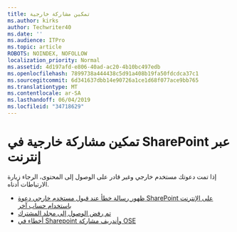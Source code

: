 ```yaml
---
title: تمكين مشاركة خارجية
ms.author: kirks
author: Techwriter40
ms.date: ''
ms.audience: ITPro
ms.topic: article
ROBOTS: NOINDEX, NOFOLLOW
localization_priority: Normal
ms.assetid: 4d197afd-e806-40ad-ac20-4b10bc497edb
ms.openlocfilehash: 7899738a444438c5d91a408b19fa50fdcdca37c1
ms.sourcegitcommit: 6d341637dbb14e90726a1ce1d68f077ace9bb765
ms.translationtype: MT
ms.contentlocale: ar-SA
ms.lasthandoff: 06/04/2019
ms.locfileid: "34718629"
---
```

# <a name="enable-external-sharing-in-sharepoint-online"></a>تمكين مشاركة خارجية في SharePoint عبر إنترنت

<p>إذا تمت دعوتك مستخدم خارجي وغير قادر على الوصول إلى المحتوى، الرجاء زيارة الارتباطات أدناه.</p> <ul> <li style="font-weight: 400;"><a href="https://support.office.com/en-us/article/Error-message-when-an-external-user-accepts-a-SharePoint-Online-invitation-by-using-another-account-f0d34413-ea7c-42c7-a485-c4e5d421e5f0">ظهور رسالة خطأ عند قبول مستخدم خارجي دعوة SharePoint على الإنترنت باستخدام حساب آخر</a></li> <li style="font-weight: 400;"><a href="https://support.office.com/client/d678b57a-53ad-4414-9423-d8726a0c532f">تم رفض الوصول إلى مجلد المشترك</a></li> <li style="font-weight: 400;"><a href="https://docs.microsoft.com/en-us/sharepoint/sharepoint-onedrive-error-message">أخطاء في Sharepoint وأندريف مشاركة OSE</a></li> </ul>

